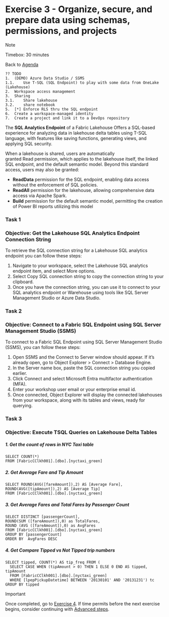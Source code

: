 # Exercise 3 - Organize, secure, and prepare data using schemas, permissions, and projects

> [!NOTE]
> Timebox: 30 minutes
> 
> Back to [Agenda](./../README.md#agenda)


```
?? TODO
1.	(DEMO) Azure Data Studio / SSMS
1.1.	Use T-SQL (SQL Endpoint) to play with some data from OneLake (Lakehouse)
2.	Workspace access management
3.	Sharing
3.1.	Share lakehouse
3.2.	share notebook
5.	[*] Enforce RLS thru the SQL endpoint
6.	Create a workspace-managed identity
7.	Create a project and link it to a DevOps repository
```

The **SQL Analytics Endpoint** of a Fabric Lakehouse Offers a SQL-based experience for analyzing data in lakehouse delta tables using T-SQL language, with features like saving functions, generating views, and applying SQL security.

When a lakehouse is shared, users are automatically granted Read permission, which applies to the lakehouse itself, the linked SQL endpoint, and the default semantic model. Beyond this standard access, users may also be granted:

-   **ReadData** permission for the SQL endpoint, enabling data access without the enforcement of SQL policies.
-   **ReadAll** permission for the lakehouse, allowing comprehensive data access via Apache Spark.
-   **Build** permission for the default semantic model, permitting the creation of Power BI reports utilizing this model
  

### Task 1
### Objective: Get the Lakehouse SQL Analytics Endpoint Connection String 

To retrieve the SQL connection string for a Lakehouse SQL analytics endpoint you can follow these steps:

1. Navigate to your workspace, select the Lakehouse SQL analytics endpoint item, and select More options.
2. Select Copy SQL connection string to copy the connection string to your clipboard.
3. Once you have the connection string, you can use it to connect to your SQL analytics endpoint or Warehouse using tools like SQL Server Management Studio or Azure Data Studio.
### Task 2
### Objective: Connect to a Fabric SQL Endpoint using SQL Server Management Studio (SSMS)

To connect to a Fabric SQL Endpoint using SQL Server Management Studio (SSMS), you can follow these steps:

1. Open SSMS and the Connect to Server window should appear. If it’s already open, go to Object Explorer > Connect > Database Engine.
2. In the Server name box, paste the SQL connection string you copied earlier.
3. Click Connect and select Microsoft Entra multifactor authentication (MFA).
4. Enter your workshop user email or your enterprise email id.
5. Once connected, Object Explorer will display the connected lakehouses from your workspace, along with its tables and views, ready for querying.

### Task 3
### Objective: Execute TSQL Queries on Lakehouse Delta Tables

##### 1. Get the count of rows in NYC Taxi table
```
SELECT COUNT(*)
FROM [FabricCClkh001].[dbo].[nyctaxi_green]
```
##### 2. Get Average Fare and Tip Amount
```
SELECT ROUND(AVG([fareAmount]),2) AS [Average Fare], 
ROUND(AVG([tipAmount]),2) AS [Average Tip] 
FROM [FabricCClkh001].[dbo].[nyctaxi_green]
```

##### 3. Get Average Fares and Total Fares by Passenger Count
```
SELECT DISTINCT [passengerCount], 
ROUND(SUM ([fareAmount]),0) as TotalFares,
ROUND (AVG ([fareAmount]),0) as AvgFares
FROM [FabricCClkh001].[dbo].[nyctaxi_green]
GROUP BY [passengerCount]
ORDER BY  AvgFares DESC
```
##### 4. Get Compare Tipped vs Not Tipped trip numbers
```
SELECT tipped, COUNT(*) AS tip_freq FROM (
  SELECT CASE WHEN (tipAmount > 0) THEN 1 ELSE 0 END AS tipped, tipAmount
  FROM [FabricCClkh001].[dbo].[nyctaxi_green]
  WHERE [lpepPickupDatetime] BETWEEN '20130101' AND '20131231') tc
GROUP BY tipped
```

<!-- ### Task 4
### Objective: Create a workspace managed identity

Creating a workspace identity in Microsoft Fabric involves 3 steps:
1.  **Navigate** to the workspace and open the workspace settings.
2.  Select the **Workspace identity** tab.
3.  Click on the **+ Workspace identity** button to create a new identity.

Once created, the workspace identity details and a list of authorized users will be displayed. The workspace identity is automatically assigned the workspace contributor role and has access to workspace items.
-->

> [!IMPORTANT]
> Once completed, go to [Exercise 4](./../exercise-4/exercise-4.md). If time permits before the next exercise begins, consider continuing with [Advanced steps](./../extra/extra.md).
